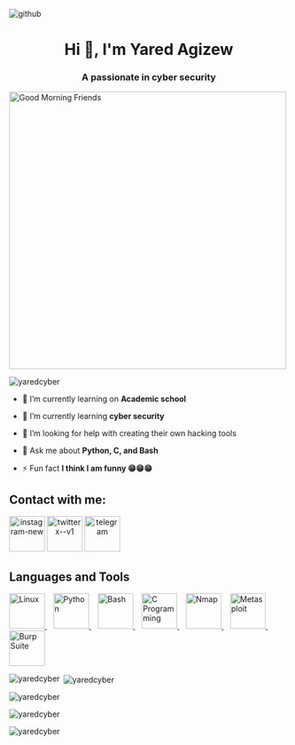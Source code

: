 ![github](https://github.com/Yaredcyber/GTST-TOOLS/assets/147349965/ccf58c0d-102f-42b2-b305-6c25def6e757)
<h1 align="center">Hi 👋, I'm Yared Agizew</h1>

<h3 align="center">A passionate in cyber security</h3>
<img src="https://miro.medium.com/v2/resize:fit:1024/0*kT6U_WOuiTJmLTyr.gif" width="500px" alt="Good Morning Friends"/> 

<p align="left"> <img src="https://komarev.com/ghpvc/?username=yaredcyber&label=Profile%20views&color=0e75b6&style=flat" alt="yaredcyber" /> </p>

- 🔭 I’m currently learning on **Academic school**

- 🌱 I’m currently learning **cyber security**

- 🤝 I’m looking for help with creating their own hacking tools

- 💬 Ask me about **Python, C, and Bash**

- ⚡ Fun fact **I think I am funny 😁😁😁**

<h2 align="left">Contact with me:</h2>
<p align="left">
    <a href="https://instagram.com/yaredhat1" target="_blank" style="display: inline-block; text-align: center; text-decoration: none;">
        <img src="https://img.icons8.com/cute-clipart/64/instagram-new.png" alt="instagram-new" style="width: 64px; height: 64px;">
    </a>
    <a href="https://x.com/yaredhat" target="_blank" style="display: inline-block; text-align: center; text-decoration: none;">
        <img src="https://img.icons8.com/ios-filled/50/twitterx--v1.png" alt="twitterx--v1" style="width: 64px; height: 64px;">
    </a>
    <a href="https://t.me/yaredhat/" target="_blank" style="display: inline-block; text-align: center; text-decoration: none;">
        <img src="https://img.icons8.com/3d-fluency/94/telegram.png" alt="telegram" style="width: 64px; height: 64px;">
    </a>
</p>

<h2>Languages and Tools</h2>
<p align="left">
    <a href="https://www.linux.org/" target="_blank">
        <img src="https://img.icons8.com/external-those-icons-flat-those-icons/100/external-Linux-logos-and-brands-those-icons-flat-those-icons.png" alt="Linux" width="64px" height="64px">
    </a>
    &nbsp;&nbsp;
    <a href="https://www.python.org/" target="_blank">
        <img src="https://img.icons8.com/fluency/96/python.png" alt="Python" width="64px" height="64px">
    </a>
    &nbsp;&nbsp;
    <a href="https://www.gnu.org/software/bash/" target="_blank">
        <img src="https://img.icons8.com/plasticine/100/bash.png" alt="Bash" width="64px" height="64px">
    </a>
    &nbsp;&nbsp;
    <a href="https://www.learn-c.org/" target="_blank">
        <img src="https://img.icons8.com/fluency/96/c-programming.png" alt="C Programming" width="64px" height="64px">
    </a>
    &nbsp;&nbsp;
    <a href="https://nmap.org/" target="_blank">
        <img src="https://img.icons8.com/color/96/nmap.png" alt="Nmap" width="64px" height="64px">
    </a>
    &nbsp;&nbsp;
    <a href="https://www.metasploit.com/" target="_blank">
        <img src="https://img.icons8.com/fluency/96/metasploit.png" alt="Metasploit" width="64px" height="64px">
    </a>
    &nbsp;&nbsp;
    <a href="https://portswigger.net/burp" target="_blank">
        <img src="https://img.icons8.com/ios-filled/100/000000/burp-suite.png" alt="Burp Suite" width="64px" height="64px">
    </a>
</p>

<!-- GitHub Readme Stats -->
<p><img align="left" src="https://github-readme-stats.vercel.app/api/top-langs?username=yaredcyber&show_icons=true&locale=en&layout=compact&theme=radical" alt="yaredcyber" /></p>

<p>&nbsp;<img align="center" src="https://github-readme-stats.vercel.app/api?username=yaredcyber&show_icons=true&locale=en&theme=radical" alt="yaredcyber" /></p>

<p><img align="center" src="https://github-readme-streak-stats.herokuapp.com/?user=yaredcyber&theme=radical" alt="yaredcyber" /></p>

<!-- GitHub Trophies -->
<p><img align="center" src="https://github-profile-trophy.vercel.app/?username=yaredcyber&theme=radical&no-frame=true&no-bg=true" alt="yaredcyber" /></p>

<!-- Dynamic Profile Views -->
<p><img align="center" src="https://komarev.com/ghpvc/?username=yaredcyber&style=flat-square&color=blue" alt="yaredcyber" /></p>
